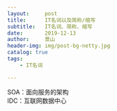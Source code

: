 ```yaml
---
layout:     post
title:      IT名词以及简称/缩写
subtitle:   IT名词、简称、缩写
date:       2019-12-13
author:     景山
header-img: img/post-bg-netty.jpg
catalog: true
tags:
    - IT名词

---
```


SOA：面向服务的架构  
IDC：互联网数据中心
